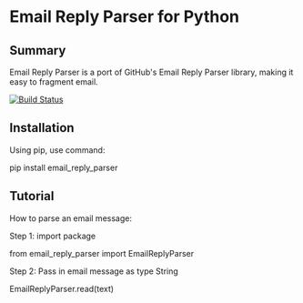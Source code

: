 # Email Reply Parser for Python

## Summary

Email Reply Parser is a port of GitHub's Email Reply Parser library, making it easy to fragment email.

[![Build Status](https://secure.travis-ci.org/zapier/email-reply-parser.png?branch=master)](https://travis-ci.org/zapier/email-reply-parser)

## Installation

Using pip, use command:

pip install email_reply_parser

## Tutorial

How to parse an email message:

Step 1: import package

from email_reply_parser import EmailReplyParser

Step 2: Pass in email message as type String

EmailReplyParser.read(text)



